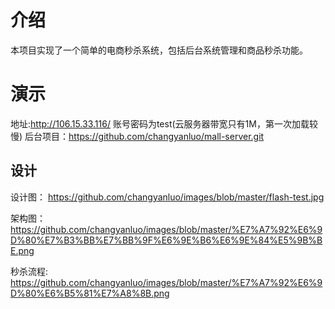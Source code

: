 # 介绍

本项目实现了一个简单的电商秒杀系统，包括后台系统管理和商品秒杀功能。

# 演示
地址:http://106.15.33.116/  账号密码为test(云服务器带宽只有1M，第一次加载较慢)
后台项目：https://github.com/changyanluo/mall-server.git

## 设计
设计图：
https://github.com/changyanluo/images/blob/master/flash-test.jpg

架构图：
https://github.com/changyanluo/images/blob/master/%E7%A7%92%E6%9D%80%E7%B3%BB%E7%BB%9F%E6%9E%B6%E6%9E%84%E5%9B%BE.png

秒杀流程:
https://github.com/changyanluo/images/blob/master/%E7%A7%92%E6%9D%80%E6%B5%81%E7%A8%8B.png



